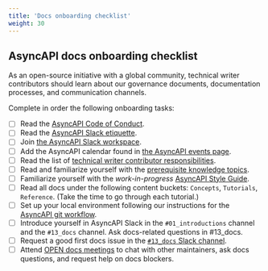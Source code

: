 ```yaml
---
title: 'Docs onboarding checklist'
weight: 30
---
```


## AsyncAPI docs onboarding checklist

As an open-source initiative with a global community, technical writer contributors should learn about our governance documents, documentation processes, and communication channels.

Complete in order the following onboarding tasks:

- [ ] Read the [AsyncAPI Code of Conduct](https://github.com/asyncapi/community/blob/master/CODE_OF_CONDUCT.md).
- [ ] Read the [AsyncAPI Slack etiquette](https://github.com/asyncapi/community/blob/master/slack-etiquette.md).
- [ ] Join [the AsyncAPI Slack workspace](https://asyncapi.com/slack-invite).
- [ ] Add the AsyncAPI calendar found in [the AsyncAPI events page](https://www.asyncapi.com/community/events).
- [ ] Read the list of [technical writer contributor responsibilities](technical-writer-contributor-responsibilities).
- [ ] Read and familiarize yourself with the [prerequisite knowledge topics](prerequisite-knowledge).
- [ ] Familiarize yourself with the _work-in-progress_ [AsyncAPI Style Guide](https://github.com/asyncapi/community/pulls?q=is%3Apr+is%3Aopen+style+guide).
- [ ] Read all docs under the following content buckets: `Concepts`, `Tutorials`, `Reference`. (Take the time to go through each tutorial.)
- [ ] Set up your local environment following our instructions for the [AsyncAPI git workflow](https://github.com/asyncapi/community/blob/master/git-workflow.md).
- [ ] Introduce yourself in AsyncAPI Slack in the `#01_introductions` channel and the `#13_docs` channel. Ask docs-related questions in #13_docs.
- [ ] Request a good first docs issue in the [`#13_docs` Slack channel](https://asyncapi.com/slack-invite).
- [ ] Attend [OPEN docs meetings](https://www.asyncapi.com/community/events) to chat with other maintainers, ask docs questions, and request help on docs blockers.
